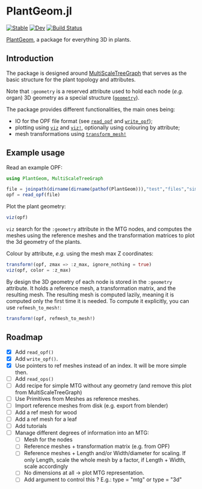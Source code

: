 # PlantGeom.jl

[![Stable](https://img.shields.io/badge/docs-stable-blue.svg)](https://VEZY.github.io/PlantGeom.jl/stable)
[![Dev](https://img.shields.io/badge/docs-dev-blue.svg)](https://VEZY.github.io/PlantGeom.jl/dev)
[![Build Status](https://github.com/VEZY/PlantGeom.jl/actions/workflows/CI.yml/badge.svg?branch=main)](https://github.com/VEZY/PlantGeom.jl/actions/workflows/CI.yml?query=branch%3Amain)

[PlantGeom](https://github.com/VEZY/PlantGeom.jl), a package for everything 3D in plants.

## Introduction

The package is designed around [MultiScaleTreeGraph](https://github.com/VEZY/MultiScaleTreeGraph.jl) that serves as the basic structure for the plant topology and attributes.


Note that `:geometry` is a reserved attribute used to hold each node (*e.g.* organ) 3D geometry as a special structure ([`geometry`](@ref)).

The package provides different functionalities, the main ones being:

- IO for the OPF file format (see [`read_opf`](@ref) and [`write_opf`](@ref));
- plotting using [`viz`](@ref) and [`viz!`](@ref), optionally using colouring by attribute;
- mesh transformations using [`transform_mesh!`](@ref)

## Example usage

Read an example OPF:

```julia
using PlantGeom, MultiScaleTreeGraph

file = joinpath(dirname(dirname(pathof(PlantGeom))),"test","files","simple_OPF_shapes.opf")
opf = read_opf(file)
```

Plot the plant geometry:

```julia
viz(opf)
```

`viz` search for the `:geometry` attribute in the MTG nodes, and computes the meshes using the reference meshes and the transformation matrices to plot the 3d geometry of the plants.

Colour by attribute, *e.g.* using the mesh max Z coordinates:

```julia
transform!(opf, zmax => :z_max, ignore_nothing = true)
viz(opf, color = :z_max)
```

By design the 3D geometry of each node is stored in the `:geometry` attribute. It holds a reference mesh, a transformation matrix, and the resulting mesh. The resulting mesh is computed lazily, meaning it is computed only the first time it is needed. To compute it explicitly, you can use `refmesh_to_mesh!`:

```julia
transform!(opf, refmesh_to_mesh!)
```

## Roadmap

- [x] Add `read_opf()`
- [x] Add `write_opf()`.
- [x] Use pointers to ref meshes instead of an index. It will be more simple then.
- [ ] Add `read_ops()`
- [ ] Add recipe for simple MTG without any geometry (and remove this plot from MultiScaleTreeGraph)
- [ ] Use Primitives from Meshes as reference meshes.
- [ ] Import reference meshes from disk (e.g. export from blender)
- [ ] Add a ref mesh for wood
- [ ] Add a ref mesh for a leaf
- [ ] Add tutorials
- [ ] Manage different degrees of information into an MTG:
  - [ ] Mesh for the nodes
  - [ ] Reference meshes + transformation matrix (e.g. from OPF)
  - [ ] Reference meshes + Length and/or Width/diameter for scaling. If only Length, scale the whole mesh by a factor, if Length + Width, scale accordingly
  - [ ] No dimensions at all -> plot MTG representation.
  - [ ] Add argument to control this ? E.g.: type = "mtg" or type = "3d"
